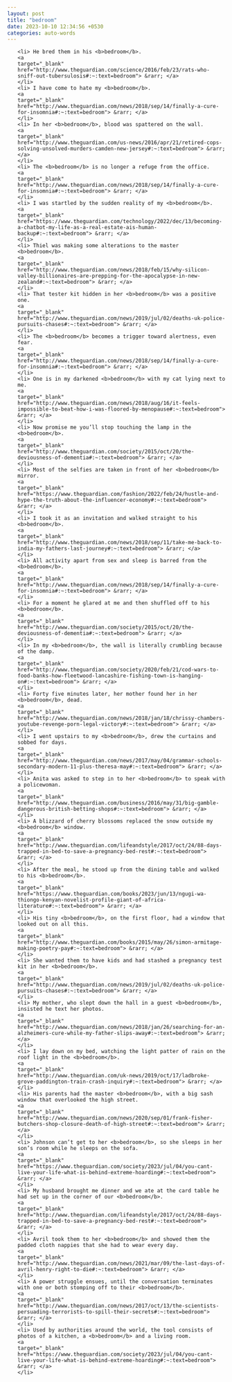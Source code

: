 ```yaml
---
layout: post
title: "bedroom"
date: 2023-10-10 12:34:56 +0530
categories: auto-words
---
```

<ol>

    <li> He bred them in his <b>bedroom</b>.
    <a 
    target="_blank" 
    href="http://www.theguardian.com/science/2016/feb/23/rats-who-sniff-out-tubersulosis#:~:text=bedroom"> &rarr; </a>
    </li>
    <li> I have come to hate my <b>bedroom</b>.
    <a 
    target="_blank" 
    href="http://www.theguardian.com/news/2018/sep/14/finally-a-cure-for-insomnia#:~:text=bedroom"> &rarr; </a>
    </li>
    <li> In her <b>bedroom</b>, blood was spattered on the wall.
    <a 
    target="_blank" 
    href="http://www.theguardian.com/us-news/2016/apr/21/retired-cops-solving-unsolved-murders-camden-new-jersey#:~:text=bedroom"> &rarr; </a>
    </li>
    <li> The <b>bedroom</b> is no longer a refuge from the office.
    <a 
    target="_blank" 
    href="http://www.theguardian.com/news/2018/sep/14/finally-a-cure-for-insomnia#:~:text=bedroom"> &rarr; </a>
    </li>
    <li> I was startled by the sudden reality of my <b>bedroom</b>.
    <a 
    target="_blank" 
    href="https://www.theguardian.com/technology/2022/dec/13/becoming-a-chatbot-my-life-as-a-real-estate-ais-human-backup#:~:text=bedroom"> &rarr; </a>
    </li>
    <li> Thiel was making some alterations to the master <b>bedroom</b>.
    <a 
    target="_blank" 
    href="http://www.theguardian.com/news/2018/feb/15/why-silicon-valley-billionaires-are-prepping-for-the-apocalypse-in-new-zealand#:~:text=bedroom"> &rarr; </a>
    </li>
    <li> That tester kit hidden in her <b>bedroom</b> was a positive one.
    <a 
    target="_blank" 
    href="http://www.theguardian.com/news/2019/jul/02/deaths-uk-police-pursuits-chases#:~:text=bedroom"> &rarr; </a>
    </li>
    <li> The <b>bedroom</b> becomes a trigger toward alertness, even fear.
    <a 
    target="_blank" 
    href="http://www.theguardian.com/news/2018/sep/14/finally-a-cure-for-insomnia#:~:text=bedroom"> &rarr; </a>
    </li>
    <li> One is in my darkened <b>bedroom</b> with my cat lying next to me.
    <a 
    target="_blank" 
    href="http://www.theguardian.com/news/2018/aug/16/it-feels-impossible-to-beat-how-i-was-floored-by-menopause#:~:text=bedroom"> &rarr; </a>
    </li>
    <li> Now promise me you’ll stop touching the lamp in the <b>bedroom</b>.
    <a 
    target="_blank" 
    href="http://www.theguardian.com/society/2015/oct/20/the-deviousness-of-dementia#:~:text=bedroom"> &rarr; </a>
    </li>
    <li> Most of the selfies are taken in front of her <b>bedroom</b> mirror.
    <a 
    target="_blank" 
    href="https://www.theguardian.com/fashion/2022/feb/24/hustle-and-hype-the-truth-about-the-influencer-economy#:~:text=bedroom"> &rarr; </a>
    </li>
    <li> I took it as an invitation and walked straight to his <b>bedroom</b>.
    <a 
    target="_blank" 
    href="http://www.theguardian.com/news/2018/sep/11/take-me-back-to-india-my-fathers-last-journey#:~:text=bedroom"> &rarr; </a>
    </li>
    <li> All activity apart from sex and sleep is barred from the <b>bedroom</b>.
    <a 
    target="_blank" 
    href="http://www.theguardian.com/news/2018/sep/14/finally-a-cure-for-insomnia#:~:text=bedroom"> &rarr; </a>
    </li>
    <li> For a moment he glared at me and then shuffled off to his <b>bedroom</b>.
    <a 
    target="_blank" 
    href="http://www.theguardian.com/society/2015/oct/20/the-deviousness-of-dementia#:~:text=bedroom"> &rarr; </a>
    </li>
    <li> In my <b>bedroom</b>, the wall is literally crumbling because of the damp.
    <a 
    target="_blank" 
    href="http://www.theguardian.com/society/2020/feb/21/cod-wars-to-food-banks-how-fleetwood-lancashire-fishing-town-is-hanging-on#:~:text=bedroom"> &rarr; </a>
    </li>
    <li> Forty five minutes later, her mother found her in her <b>bedroom</b>, dead.
    <a 
    target="_blank" 
    href="http://www.theguardian.com/news/2018/jan/18/chrissy-chambers-youtube-revenge-porn-legal-victory#:~:text=bedroom"> &rarr; </a>
    </li>
    <li> I went upstairs to my <b>bedroom</b>, drew the curtains and sobbed for days.
    <a 
    target="_blank" 
    href="http://www.theguardian.com/news/2017/may/04/grammar-schools-secondary-modern-11-plus-theresa-may#:~:text=bedroom"> &rarr; </a>
    </li>
    <li> Anita was asked to step in to her <b>bedroom</b> to speak with a policewoman.
    <a 
    target="_blank" 
    href="http://www.theguardian.com/business/2016/may/31/big-gamble-dangerous-british-betting-shops#:~:text=bedroom"> &rarr; </a>
    </li>
    <li> A blizzard of cherry blossoms replaced the snow outside my <b>bedroom</b> window.
    <a 
    target="_blank" 
    href="http://www.theguardian.com/lifeandstyle/2017/oct/24/88-days-trapped-in-bed-to-save-a-pregnancy-bed-rest#:~:text=bedroom"> &rarr; </a>
    </li>
    <li> After the meal, he stood up from the dining table and walked to his <b>bedroom</b>.
    <a 
    target="_blank" 
    href="https://www.theguardian.com/books/2023/jun/13/ngugi-wa-thiongo-kenyan-novelist-profile-giant-of-africa-literature#:~:text=bedroom"> &rarr; </a>
    </li>
    <li> His tiny <b>bedroom</b>, on the first floor, had a window that looked out on all this.
    <a 
    target="_blank" 
    href="http://www.theguardian.com/books/2015/may/26/simon-armitage-making-poetry-pay#:~:text=bedroom"> &rarr; </a>
    </li>
    <li> She wanted them to have kids and had stashed a pregnancy test kit in her <b>bedroom</b>.
    <a 
    target="_blank" 
    href="http://www.theguardian.com/news/2019/jul/02/deaths-uk-police-pursuits-chases#:~:text=bedroom"> &rarr; </a>
    </li>
    <li> My mother, who slept down the hall in a guest <b>bedroom</b>, insisted he text her photos.
    <a 
    target="_blank" 
    href="http://www.theguardian.com/news/2018/jan/26/searching-for-an-alzheimers-cure-while-my-father-slips-away#:~:text=bedroom"> &rarr; </a>
    </li>
    <li> I lay down on my bed, watching the light patter of rain on the roof light in the <b>bedroom</b>.
    <a 
    target="_blank" 
    href="http://www.theguardian.com/uk-news/2019/oct/17/ladbroke-grove-paddington-train-crash-inquiry#:~:text=bedroom"> &rarr; </a>
    </li>
    <li> His parents had the master <b>bedroom</b>, with a big sash window that overlooked the high street.
    <a 
    target="_blank" 
    href="http://www.theguardian.com/news/2020/sep/01/frank-fisher-butchers-shop-closure-death-of-high-street#:~:text=bedroom"> &rarr; </a>
    </li>
    <li> Johnson can’t get to her <b>bedroom</b>, so she sleeps in her son’s room while he sleeps on the sofa.
    <a 
    target="_blank" 
    href="https://www.theguardian.com/society/2023/jul/04/you-cant-live-your-life-what-is-behind-extreme-hoarding#:~:text=bedroom"> &rarr; </a>
    </li>
    <li> My husband brought me dinner and we ate at the card table he had set up in the corner of our <b>bedroom</b>.
    <a 
    target="_blank" 
    href="http://www.theguardian.com/lifeandstyle/2017/oct/24/88-days-trapped-in-bed-to-save-a-pregnancy-bed-rest#:~:text=bedroom"> &rarr; </a>
    </li>
    <li> Avril took them to her <b>bedroom</b> and showed them the padded cloth nappies that she had to wear every day.
    <a 
    target="_blank" 
    href="http://www.theguardian.com/news/2021/mar/09/the-last-days-of-avril-henry-right-to-die#:~:text=bedroom"> &rarr; </a>
    </li>
    <li> A power struggle ensues, until the conversation terminates with one or both stomping off to their <b>bedroom</b>.
    <a 
    target="_blank" 
    href="http://www.theguardian.com/news/2017/oct/13/the-scientists-persuading-terrorists-to-spill-their-secrets#:~:text=bedroom"> &rarr; </a>
    </li>
    <li> Used by authorities around the world, the tool consists of photos of a kitchen, a <b>bedroom</b> and a living room.
    <a 
    target="_blank" 
    href="https://www.theguardian.com/society/2023/jul/04/you-cant-live-your-life-what-is-behind-extreme-hoarding#:~:text=bedroom"> &rarr; </a>
    </li>